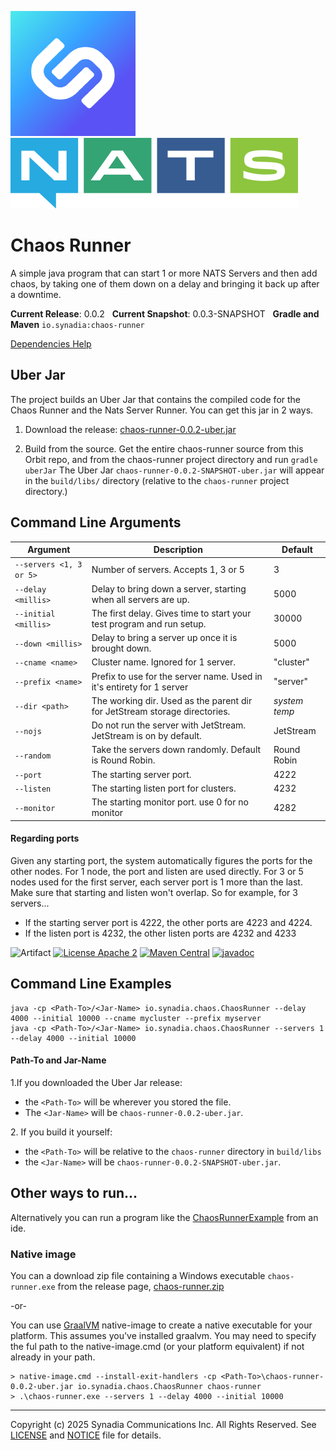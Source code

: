 ![Synadia](src/main/javadoc/images/synadia-logo.png) &nbsp;&nbsp;&nbsp;&nbsp; ![NATS](src/main/javadoc/images/large-logo.png)

# Chaos Runner

A simple java program that can start 1 or more NATS Servers and then add chaos,
by taking one of them down on a delay and bringing it back up after a downtime.

**Current Release**: 0.0.2
&nbsp; **Current Snapshot**: 0.0.3-SNAPSHOT
&nbsp; **Gradle and Maven** `io.synadia:chaos-runner`

[Dependencies Help](https://github.com/synadia-io/orbit.java?tab=readme-ov-file#dependencies)

## Uber Jar

The project builds an Uber Jar that contains the compiled code for the Chaos Runner and the Nats Server Runner.
You can get this jar in 2 ways.

1. Download the release: [chaos-runner-0.0.2-uber.jar](https://repo1.maven.org/maven2/io/synadia/chaos-runner/0.0.2/chaos-runner-0.0.2-uber.jar)

2. Build from the source. Get the entire chaos-runner source from this Orbit repo, 
   and from the chaos-runner project directory and run `gradle uberJar`
   The Uber Jar `chaos-runner-0.0.2-SNAPSHOT-uber.jar` will appear in the `build/libs/` directory
   (relative to the `chaos-runner` project directory.)

## Command Line Arguments

| Argument                | Description                                                                | Default       |
|-------------------------|----------------------------------------------------------------------------|---------------|
| `--servers <1, 3 or 5>` | Number of servers. Accepts 1, 3 or 5                                       | 3             |
| `--delay <millis>`      | Delay to bring down a server, starting when all servers are up.            | 5000          |
| `--initial <millis>`    | The first delay. Gives time to start your test program and run setup.      | 30000         |
| `--down <millis>`       | Delay to bring a server up once it is brought down.                        | 5000          |
| `--cname <name>`        | Cluster name. Ignored for 1 server.                                        | "cluster"     |
| `--prefix <name>`       | Prefix to use for the server name. Used in it's entirety for 1 server      | "server"      |
| `--dir <path>`          | The working dir. Used as the parent dir for JetStream storage directories. | _system temp_ |
| `--nojs`                | Do not run the server with JetStream. JetStream is on by default.          | JetStream     |
| `--random`              | Take the servers down randomly. Default is Round Robin.                    | Round Robin   |
| `--port`                | The starting server port.                                                  | 4222          |
| `--listen`              | The starting listen port for clusters.                                     | 4232          |
| `--monitor`             | The starting monitor port. use 0 for no monitor                            | 4282          |

#### Regarding ports 
Given any starting port, the system automatically figures the ports for the other nodes.
For 1 node, the port and listen are used directly. For 3 or 5 nodes used for the first server,
each server port is 1 more than the last. Make sure that starting and listen won't overlap.
So for example, for 3 servers...
* If the starting server port is 4222, the other ports are 4223 and 4224. 
* If the listen port is 4232, the other listen ports are 4232 and 4233 

![Artifact](https://img.shields.io/badge/Artifact-io.synadia:chaos--runner-00BC8E?labelColor=grey&style=flat)
[![License Apache 2](https://img.shields.io/badge/License-Apache2-blue.svg)](https://www.apache.org/licenses/LICENSE-2.0)
[![Maven Central](https://maven-badges.herokuapp.com/maven-central/io.synadia/chaos-runner/badge.svg)](https://maven-badges.herokuapp.com/maven-central/io.synadia/chaos-runner)
[![javadoc](https://javadoc.io/badge2/io.synadia/chaos-runner/javadoc.svg)](https://javadoc.io/doc/io.synadia/chaos-runner)


## Command Line Examples

```
java -cp <Path-To>/<Jar-Name> io.synadia.chaos.ChaosRunner --delay 4000 --initial 10000 --cname mycluster --prefix myserver
java -cp <Path-To>/<Jar-Name> io.synadia.chaos.ChaosRunner --servers 1 --delay 4000 --initial 10000
```

#### Path-To and Jar-Name
1\.If you downloaded the Uber Jar release: 
* the `<Path-To>` will be wherever you stored the file.
* The `<Jar-Name>` will be `chaos-runner-0.0.2-uber.jar`.

2\. If you build it yourself:
* the `<Path-To>` will be relative to the `chaos-runner` directory in `build/libs`
* the `<Jar-Name>` will be `chaos-runner-0.0.2-SNAPSHOT-uber.jar`.

## Other ways to run... 

Alternatively you can run a program like the [ChaosRunnerExample](src/examples/java/io/synadia/examples/ChaosRunnerExample.java) from an ide.

### Native image

You can a download zip file containing a Windows executable `chaos-runner.exe` from the release page,
[chaos-runner.zip](https://github.com/synadia-io/orbit.java/releases/download/cr%2F0.0.2/chaos-runner.zip)

-or-

You can use [GraalVM](https://www.graalvm.org/) native-image to create a native executable for your platform.
This assumes you've installed graalvm. You may need to specify the ful path to the native-image.cmd 
(or your platform equivalent) if not already in your path. 

```
> native-image.cmd --install-exit-handlers -cp <Path-To>\chaos-runner-0.0.2-uber.jar io.synadia.chaos.ChaosRunner chaos-runner
> .\chaos-runner.exe --servers 1 --delay 4000 --initial 10000
```

---
Copyright (c) 2025 Synadia Communications Inc. All Rights Reserved.
See [LICENSE](LICENSE) and [NOTICE](NOTICE) file for details.
